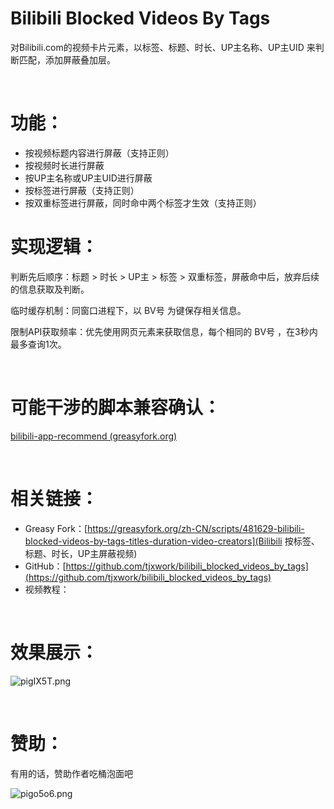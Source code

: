 # Bilibili Blocked Videos By Tags

对Bilibili.com的视频卡片元素，以标签、标题、时长、UP主名称、UP主UID 来判断匹配，添加屏蔽叠加层。

‍

# 功能：

* 按视频标题内容进行屏蔽（支持正则）
* 按视频时长进行屏蔽
* 按UP主名称或UP主UID进行屏蔽
* 按标签进行屏蔽（支持正则）
* 按双重标签进行屏蔽，同时命中两个标签才生效（支持正则）


# 实现逻辑：

判断先后顺序：标题 > 时长 > UP主 > 标签 > 双重标签，屏蔽命中后，放弃后续的信息获取及判断。

临时缓存机制：同窗口进程下，以 BV号 为键保存相关信息。

限制API获取频率：优先使用网页元素来获取信息，每个相同的 BV号 ，在3秒内最多查询1次。

‍

# 可能干涉的脚本兼容确认：

[bilibili-app-recommend (greasyfork.org)](https://greasyfork.org/zh-CN/scripts/443530-bilibili-app-recommend)

‍

# 相关链接：
* Greasy Fork：[https://greasyfork.org/zh-CN/scripts/481629-bilibili-blocked-videos-by-tags-titles-duration-video-creators](Bilibili 按标签、标题、时长，UP主屏蔽视频)
* GitHub：[https://github.com/tjxwork/bilibili_blocked_videos_by_tags](https://github.com/tjxwork/bilibili_blocked_videos_by_tags)
* 视频教程：

‍

# 效果展示：

​![pigIX5T.png](https://z1.ax1x.com/2023/12/07/pigIX5T.png)​

‍

# 赞助：
有用的话，赞助作者吃桶泡面吧

​![pigo5o6.png](https://z1.ax1x.com/2023/12/08/pigo5o6.png)
